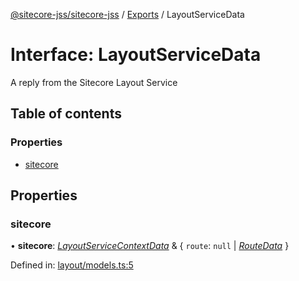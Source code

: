 [@sitecore-jss/sitecore-jss](../README.md) / [Exports](../modules.md) / LayoutServiceData

# Interface: LayoutServiceData

A reply from the Sitecore Layout Service

## Table of contents

### Properties

- [sitecore](layoutservicedata.md#sitecore)

## Properties

### sitecore

• **sitecore**: [*LayoutServiceContextData*](layoutservicecontextdata.md) & { `route`: ``null`` \| [*RouteData*](routedata.md)  }

Defined in: [layout/models.ts:5](https://github.com/Sitecore/jss/blob/94a2bbf1/packages/sitecore-jss/src/layout/models.ts#L5)
